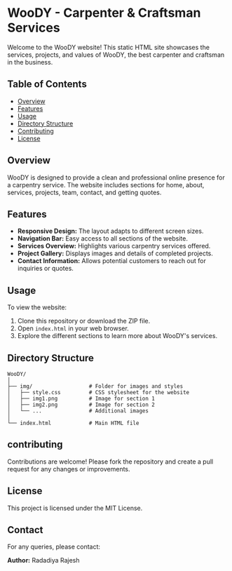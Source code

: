 # WooDY - Carpenter & Craftsman Services

Welcome to the WooDY website! This static HTML site showcases the services, projects, and values of WooDY, the best carpenter and craftsman in the business.

## Table of Contents
- [Overview](#overview)
- [Features](#features)
- [Usage](#usage)
- [Directory Structure](#directory-structure)
- [Contributing](#contributing)
- [License](#license)

## Overview

WooDY is designed to provide a clean and professional online presence for a carpentry service. The website includes sections for home, about, services, projects, team, contact, and getting quotes.

## Features

- **Responsive Design:** The layout adapts to different screen sizes.
- **Navigation Bar:** Easy access to all sections of the website.
- **Services Overview:** Highlights various carpentry services offered.
- **Project Gallery:** Displays images and details of completed projects.
- **Contact Information:** Allows potential customers to reach out for inquiries or quotes.

## Usage

To view the website:

1. Clone this repository or download the ZIP file.
2. Open `index.html` in your web browser.
3. Explore the different sections to learn more about WooDY's services.

## Directory Structure

```plaintext
WooDY/
│
├── img/                  # Folder for images and styles
│   ├── style.css         # CSS stylesheet for the website
│   ├── img1.png          # Image for section 1
│   ├── img2.png          # Image for section 2
│   └── ...               # Additional images
│
└── index.html            # Main HTML file
```

## contributing
Contributions are welcome! Please fork the repository and create a pull request for any changes or improvements.

## License
This project is licensed under the MIT License.

## Contact
For any queries, please contact:

**Author:** Radadiya Rajesh  
